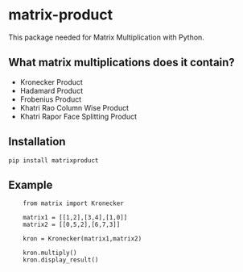 # matrix-product

This package needed for Matrix Multiplication with Python.

## What matrix multiplications does it contain?

 * Kronecker Product
 * Hadamard Product
 * Frobenius Product
 * Khatri Rao Column Wise Product
 * Khatri Rapor Face Splitting Product
 
## Installation
 
 `pip install matrixproduct`

## Example

```
    from matrix import Kronecker
    
    matrix1 = [[1,2],[3,4],[1,0]]
    matrix2 = [[0,5,2],[6,7,3]]

    kron = Kronecker(matrix1,matrix2)

    kron.multiply()
    kron.display_result()
```
 
